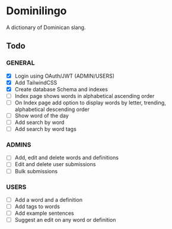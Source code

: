 # Dominilingo

A dictionary of Dominican slang.

## Todo

### GENERAL

- [x] Login using OAuth/JWT (ADMIN/USERS)
- [x] Add TailwindCSS
- [x] Create database Schema and indexes
- [ ] Index page shows words in alphabetical ascending order
- [ ] On Index page add option to display words by letter, trending, alphabetical descending order
- [ ] Show word of the day
- [ ] Add search by word
- [ ] Add search by word tags

### ADMINS

- [ ] Add, edit and delete words and definitions
- [ ] Edit and delete user submissions
- [ ] Bulk submissions

### USERS

- [ ] Add a word and a definition
- [ ] Add tags to words
- [ ] Add example sentences
- [ ] Suggest an edit on any word or definition